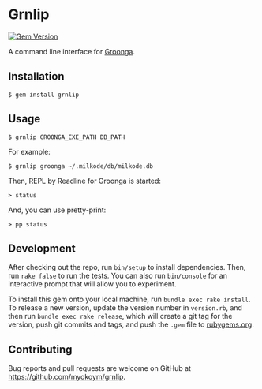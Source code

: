 # Grnlip

[![Gem Version](https://badge.fury.io/rb/grnlip.svg)](http://badge.fury.io/rb/grnlip)

A command line interface for [Groonga](http://groonga.org/).

## Installation

    $ gem install grnlip

## Usage

    $ grnlip GROONGA_EXE_PATH DB_PATH

For example:

    $ grnlip groonga ~/.milkode/db/milkode.db

Then, REPL by Readline for Groonga is started:

    > status

And, you can use pretty-print:

    > pp status

## Development

After checking out the repo, run `bin/setup` to install dependencies. Then, run `rake false` to run the tests. You can also run `bin/console` for an interactive prompt that will allow you to experiment.

To install this gem onto your local machine, run `bundle exec rake install`. To release a new version, update the version number in `version.rb`, and then run `bundle exec rake release`, which will create a git tag for the version, push git commits and tags, and push the `.gem` file to [rubygems.org](https://rubygems.org).

## Contributing

Bug reports and pull requests are welcome on GitHub at https://github.com/myokoym/grnlip.

